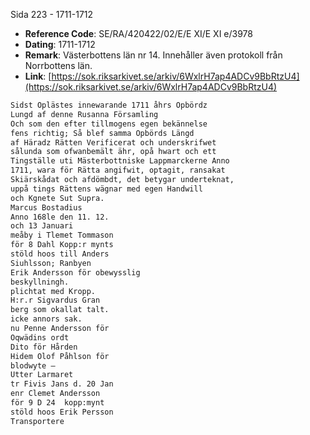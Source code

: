 Sida 223 - 1711-1712

- **Reference Code**: SE/RA/420422/02/E/E XI/E XI e/3978
- **Dating**: 1711-1712
- **Remark**: Västerbottens län nr 14. Innehåller även protokoll från Norrbottens län.
- **Link**: [https://sok.riksarkivet.se/arkiv/6WxlrH7ap4ADCv9BbRtzU4](https://sok.riksarkivet.se/arkiv/6WxlrH7ap4ADCv9BbRtzU4)

```txt linenums="1"
Sidst Oplästes innewarande 1711 åhrs Opbördz
Lungd af denne Rusanna Församling
Och som den efter tillmogens egen bekännelse
fens richtig; Så blef samma Opbörds Längd
af Häradz Rätten Verificerat och underskrifwet
sålunda som ofwanbemält ähr, opå hwart och ett
Tingställe uti Mästerbottniske Lappmarckerne Anno
1711, wara för Rätta angifwit, optagit, ransakat
Skiärskådat och afdömbdt, det betygar underteknat,
uppå tings Rättens wägnar med egen Handwill
och Kgnete Sut Supra.
Marcus Bostadius
Anno 168le den 11. 12.
och 13 Januari
meåby i Tlemet Tommason
för 8 Dahl Kopp:r mynts
stöld hoos till Anders
Siuhlsson; Ranbyen
Erik Andersson för obewysslig
beskyllningh.
plichtat med Kropp.
H:r.r Sigvardus Gran
berg som okallat talt.
icke annors sak.
nu Penne Andersson för
Oqwädins ordt
Dito för Hården
Hidem Olof Påhlson för
blodwyte —
Utter Larmaret
tr Fivis Jans d. 20 Jan
enr Clemet Andersson
för 9 D 24  kopp:mynt
stöld hoos Erik Persson
Transportere
```
